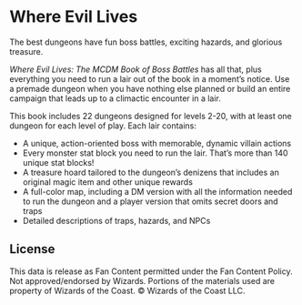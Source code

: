 # Where Evil Lives

The best dungeons have fun boss battles, exciting hazards, and glorious treasure.

*Where Evil Lives: The MCDM Book of Boss Battles* has all that, plus everything you need to run a lair out of the book in a moment’s notice. Use a premade dungeon when you have nothing else planned or build an entire campaign that leads up to a climactic encounter in a lair.

This book includes 22 dungeons designed for levels 2-20, with at least one dungeon for each level of play. Each lair contains:

- A unique, action-oriented boss with memorable, dynamic villain actions
- Every monster stat block you need to run the lair. That’s more than 140 unique stat blocks!
- A treasure hoard tailored to the dungeon’s denizens that includes an original magic item and other unique rewards
- A full-color map, including a DM version with all the information needed to run the dungeon and a player version that omits secret doors and traps
- Detailed descriptions of traps, hazards, and NPCs

## License

This data is release as Fan Content permitted under the Fan Content Policy. Not approved/endorsed by Wizards. Portions of the materials used are property of Wizards of the Coast. © Wizards of the Coast LLC.
